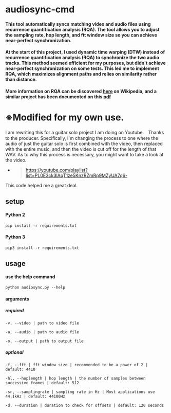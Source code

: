 # audiosync-cmd

#### This tool automatically syncs matching video and audio files using recurrence quantification analysis (RQA). The tool allows you to adjust the sampling rate, hop length, and ftt window size so you can achieve near-perfect synchronization.

#### At the start of this project, I used dynamic time warping (DTW) instead of recurrence quantification analysis (RQA) to synchronize the two audio tracks. This method seemed efficient for my purposes, but didn't achieve near-perfect synchronization on some tests. This led me to implement RQA, which maximizes alignment paths and relies on similarity rather than distance.

#### More information on RQA can be discovered [here](https://en.wikipedia.org/wiki/Recurrence_quantification_analysis) on Wikipedia, and a similar project has been documented on this [pdf](http://www.mtg.upf.edu/system/files/publications/Roma-Waspaa-2014.pdf)

# ※Modified for my own use.

I am rewriting this for a guitar solo project I am doing on Youtube.　Thanks to the producer.
Specifically, I'm changing the process to one where the audio of just the guitar solo is first combined with the video, then replaced with the entire music, and then the video is cut off for the length of that WAV.
As to why this process is necessary, you might want to take a look at the video.
- > https://youtube.com/playlist?list=PL0E3ck3lAqT1ze5KnzRZmRp9MZyUA7q6-

This code helped me a great deal.

## setup
#### Python 2
`pip install -r requirements.txt`
#### Python 3
`pip3 install -r requirements.txt`

## usage

#### use the help command
`python audiosync.py --help`

#### arguments

##### required
`-v, --video | path to video file`

`-a, --audio | path to audio file`

`-o, --output | path to output file`

##### optional

`-f, --fft | fft window size | recommended to be a power of 2 | default: 4410`

`-hl, --hoplength | hop length | the number of samples between successive frames | default: 512`

`-sr, --samplingrate | sampling rate in Hz | Most applications use 44.1kHz | default: 44100Hz`

`-d, --duration | duration to check for offsets | default: 120 seconds`
